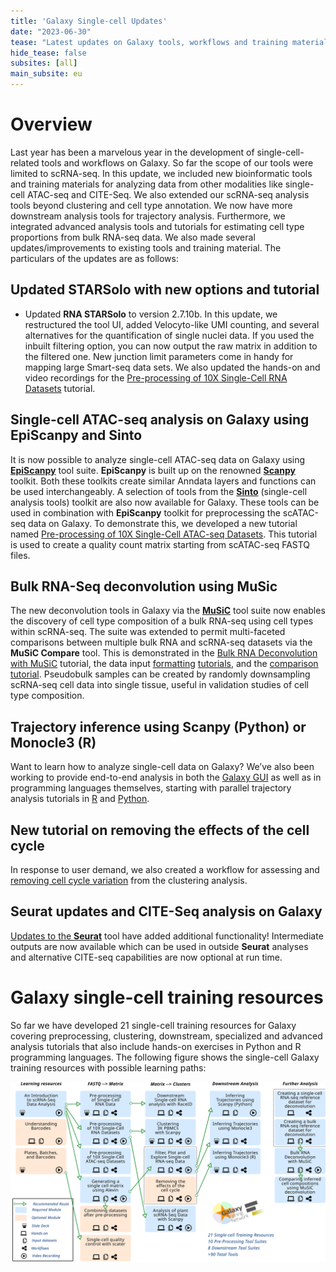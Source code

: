 ```yaml
---
title: 'Galaxy Single-cell Updates'
date: "2023-06-30"
tease: "Latest updates on Galaxy tools, workflows and training materials developed by the Galaxy single-cell community"
hide_tease: false
subsites: [all]
main_subsite: eu
---
```


# Overview
Last year has been a marvelous year in the development of single-cell-related tools and workflows on Galaxy. So far the scope of our tools were limited to scRNA-seq. In this update, we included new bioinformatic tools and training materials for analyzing data from other modalities like single-cell ATAC-seq and CITE-Seq. We also extended our scRNA-seq analysis tools beyond clustering and cell type annotation. We now have more downstream analysis tools for trajectory analysis. Furthermore, we integrated advanced analysis tools and tutorials for estimating cell type proportions from bulk RNA-seq data. We also made several updates/improvements to existing tools and training material. The particulars of the updates are as follows:

## Updated **STARSolo** with new options and tutorial 
- Updated **RNA STARSolo** to version 2.7.10b. In this update, we restructured the tool UI, added Velocyto-like UMI counting, and several alternatives for the quantification of single nuclei data. If you used the inbuilt filtering option, you can now output the raw matrix in addition to the filtered one. New junction limit parameters come in handy for mapping large Smart-seq data sets. We also updated the hands-on and video recordings for the [Pre-processing of 10X Single-Cell RNA Datasets](https://training.galaxyproject.org/training-material/topics/single-cell/tutorials/scrna-preprocessing-tenx/tutorial.html) tutorial.

## Single-cell ATAC-seq analysis on Galaxy using **EpiScanpy** and **Sinto**
It is now possible to analyze single-cell ATAC-seq data on Galaxy using [**EpiScanpy**](https://colomemaria.github.io/episcanpy_doc/) tool suite. **EpiScanpy** is built up on the renowned [**Scanpy**](https://scanpy.readthedocs.io/en/stable/) toolkit. Both these toolkits create similar Anndata layers and functions can be used interchangeably. A selection of tools from the [**Sinto**](https://timoast.github.io/sinto/index.html) (single-cell analysis tools) toolkit are also now available for Galaxy. These tools can be used in combination with **EpiScanpy** toolkit for preprocessing the scATAC-seq data on Galaxy. To demonstrate this, we developed a new tutorial named [Pre-processing of 10X Single-Cell ATAC-seq Datasets](https://training.galaxyproject.org/training-material/topics/single-cell/tutorials/scatac-preprocessing-tenx/tutorial.html). This tutorial is used to create a quality count matrix starting from scATAC-seq FASTQ files.

## Bulk RNA-Seq deconvolution using **MuSic**
The new deconvolution tools in Galaxy via the [**MuSiC**](https://xuranw.github.io/MuSiC/articles/MuSiC.html) tool suite now enables the discovery of cell type composition of a bulk RNA-seq using cell types within scRNA-seq. The suite was extended to permit multi-faceted comparisons between multiple bulk RNA and scRNA-seq datasets via the **MuSiC Compare** tool. This is demonstrated in the [Bulk RNA Deconvolution with MuSiC](https://training.galaxyproject.org/training-material/topics/single-cell/tutorials/bulk-music/tutorial.html) tutorial, the data input [formatting](https://training.galaxyproject.org/training-material/topics/single-cell/tutorials/bulk-music-2-preparescref/tutorial.html) [tutorials](https://training.galaxyproject.org/training-material/topics/single-cell/tutorials/bulk-music-3-preparebulk/tutorial.html), and the [comparison tutorial](https://training.galaxyproject.org/training-material/topics/single-cell/tutorials/bulk-music-4-compare/tutorial.html).
Pseudobulk samples can be created by randomly downsampling scRNA-seq cell data into single tissue, useful in validation studies of cell type composition.

## Trajectory inference using **Scanpy** (Python) or **Monocle3** (R)
Want to learn how to analyze single-cell data on Galaxy? We’ve also been working to provide end-to-end analysis in both the [Galaxy GUI](https://training.galaxyproject.org/training-material/topics/single-cell/tutorials/scrna-case_monocle3-trajectories/tutorial.html) as well as in programming languages themselves, starting with parallel trajectory analysis tutorials in [R](https://training.galaxyproject.org/training-material/topics/single-cell/tutorials/scrna-case_monocle3-rstudio/tutorial.html) and [Python](https://training.galaxyproject.org/training-material/topics/single-cell/tutorials/scrna-case_JUPYTER-trajectories/tutorial.html).

## New tutorial on removing the effects of the cell cycle
In response to user demand, we also created a workflow for assessing and [removing cell cycle variation](https://training.galaxyproject.org/training-material/topics/single-cell/tutorials/scrna-case_cell-cycle/tutorial.html) from the clustering analysis.

## Seurat updates and CITE-Seq analysis on Galaxy
[Updates to the **Seurat**](https://github.com/galaxyproject/tools-iuc/pull/5339) tool have added additional functionality! Intermediate outputs are now available which can be used in outside **Seurat** analyses and alternative CITE-seq capabilities are now optional at run time.


# Galaxy single-cell training resources
So far we have developed 21 single-cell training resources for Galaxy covering preprocessing, clustering, downstream, specialized and advanced analysis tutorials that also include hands-on exercises in Python and R programming languages. The following figure shows the single-cell Galaxy training resources with possible learning paths:

![Single-cell GTN](single-cell-gtn.svg)
